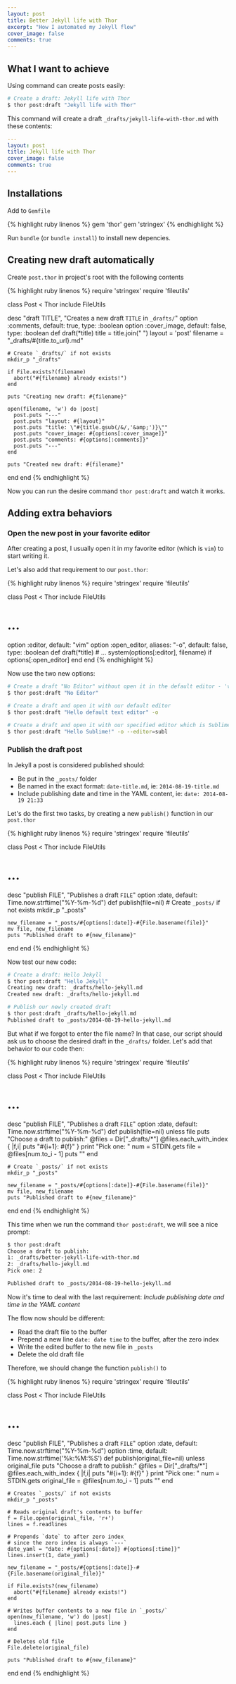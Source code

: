 ```yaml
---
layout: post
title: Better Jekyll life with Thor
excerpt: "How I automated my Jekyll flow"
cover_image: false
comments: true
---
```


## What I want to achieve

Using command can create posts easily:

```sh
# Create a draft: Jekyll life with Thor
$ thor post:draft "Jekyll life with Thor"
```

This command will create a draft `_drafts/jekyll-life-with-thor.md` with these contents:

```yaml
---
layout: post
title: Jekyll life with Thor
cover_image: false
comments: true
---
```

## Installations

Add to `Gemfile`

{% highlight ruby linenos %}
gem 'thor'
gem 'stringex'
{% endhighlight %}

Run `bundle` (or `bundle install`) to install new depencies.

## Creating new draft automatically

Create `post.thor` in project's root with the following contents

{% highlight ruby linenos %}
require 'stringex'
require 'fileutils'

class Post < Thor
  include FileUtils

  desc "draft TITLE", "Creates a new draft `TITLE` in `_drafts/`"
  option :comments, default: true, type: :boolean
  option :cover_image, default: false, type: :boolean
  def draft(*title)
    title = title.join(" ")
    layout = 'post'
    filename = "_drafts/#{title.to_url}.md"

    # Create `_drafts/` if not exists
    mkdir_p "_drafts"

    if File.exists?(filename)
      abort("#{filename} already exists!")
    end

    puts "Creating new draft: #{filename}"

    open(filename, 'w') do |post|
      post.puts "---"
      post.puts "layout: #{layout}"
      post.puts "title: \"#{title.gsub(/&/,'&amp;')}\""
      post.puts "cover_image: #{options[:cover_image]}"
      post.puts "comments: #{options[:comments]}"
      post.puts "---"
    end

    puts "Created new draft: #{filename}"
  end
end
{% endhighlight %}

Now you can run the desire command `thor post:draft` and watch it works.

## Adding extra behaviors

### Open the new post in your favorite editor

After creating a post, I usually open it in my favorite editor (which is `vim`) to start writing it.

Let's also add that requirement to our `post.thor`:

{% highlight ruby linenos %}
require 'stringex'
require 'fileutils'

class Post < Thor
  include FileUtils

  # ...
  option :editor, default: "vim"
  option :open_editor, aliases: "-o", default: false, type: :boolean
  def draft(*title)
    # ...
    system(options[:editor], filename) if options[:open_editor]
  end
end
{% endhighlight %}

Now use the two new options:

```sh
# Create a draft "No Editor" without open it in the default editor - 'vim'
$ thor post:draft "No Editor"

# Create a draft and open it with our default editor
$ thor post:draft "Hello default text editor" -o

# Create a draft and open it with our specified editor which is Sublime Text 2
$ thor post:draft "Hello Sublime!" -o --editor=subl
```

### Publish the draft post

In Jekyll a post is considered published should:

- Be put in the `_posts/` folder
- Be named in the exact format: `date-title.md`, ie: `2014-08-19-title.md`
- Include publishing date and time in the YAML content, ie: `date: 2014-08-19 21:33`

Let's do the first two tasks, by creating a new `publish()` function in our `post.thor`

{% highlight ruby linenos %}
require 'stringex'
require 'fileutils'

class Post < Thor
  include FileUtils

  # ...

  desc "publish FILE", "Publishes a draft `FILE`"
  option :date, default: Time.now.strftime("%Y-%m-%d")
  def publish(file=nil)
    # Create `_posts/` if not exists
    mkdir_p "_posts"

    new_filename = "_posts/#{options[:date]}-#{File.basename(file)}"
    mv file, new_filename
    puts "Published draft to #{new_filename}"
  end
end
{% endhighlight %}

Now test our new code:

```sh
# Create a draft: Hello Jekyll
$ thor post:draft "Hello Jekyll"
Creating new draft: _drafts/hello-jekyll.md
Created new draft: _drafts/hello-jekyll.md

# Publish our newly created draft
$ thor post:draft _drafts/hello-jekyll.md
Published draft to _posts/2014-08-19-hello-jekyll.md
```

But what if we forgot to enter the file name? In that case, our script should ask us to choose the desired draft in the `_drafts/` folder. Let's add that behavior to our code then:

{% highlight ruby linenos %}
require 'stringex'
require 'fileutils'

class Post < Thor
  include FileUtils

  # ...

  desc "publish FILE", "Publishes a draft `FILE`"
  option :date, default: Time.now.strftime("%Y-%m-%d")
  def publish(file=nil)
    unless file
      puts "Choose a draft to publish:"
      @files = Dir["_drafts/*"]
      @files.each_with_index { |f,i| puts "#{i+1}: #{f}" }
      print "Pick one: "
      num = STDIN.gets
      file = @files[num.to_i - 1]
      puts ""
    end

    # Create `_posts/` if not exists
    mkdir_p "_posts"

    new_filename = "_posts/#{options[:date]}-#{File.basename(file)}"
    mv file, new_filename
    puts "Published draft to #{new_filename}"
  end
end
{% endhighlight %}

This time when we run the command `thor post:draft`, we will see a nice prompt:

```sh
$ thor post:draft
Choose a draft to publish:
1: _drafts/better-jekyll-life-with-thor.md
2: _drafts/hello-jekyll.md
Pick one: 2

Published draft to _posts/2014-08-19-hello-jekyll.md
```

Now it's time to deal with the last requirement: _Include publishing date and time in the YAML content_

The flow now should be different:

- Read the draft file to the buffer
- Prepend a new line `date: date time` to the buffer, after the zero index
- Write the edited buffer to the new file in `_posts`
- Delete the old draft file

Therefore, we should change the function `publish()` to

{% highlight ruby linenos %}
require 'stringex'
require 'fileutils'

class Post < Thor
  include FileUtils

  # ...

  desc "publish FILE", "Publishes a draft `FILE`"
  option :date, default: Time.now.strftime("%Y-%m-%d")
  option :time, default: Time.now.strftime('%k:%M:%S')
  def publish(original_file=nil)
    unless original_file
      puts "Choose a draft to publish:"
      @files = Dir["_drafts/*"]
      @files.each_with_index { |f,i| puts "#{i+1}: #{f}" }
      print "Pick one: "
      num = STDIN.gets
      original_file = @files[num.to_i - 1]
      puts ""
    end

    # Creates `_posts/` if not exists
    mkdir_p "_posts"

    # Reads original draft's contents to buffer
    f = File.open(original_file, 'r+')
    lines = f.readlines

    # Prepends `date` to after zero index
    # since the zero index is always `---`
    date_yaml = "date: #{options[:date]} #{options[:time]}"
    lines.insert(1, date_yaml)

    new_filename = "_posts/#{options[:date]}-#{File.basename(original_file)}"

    if File.exists?(new_filename)
      abort("#{filename} already exists!")
    end

    # Writes buffer contents to a new file in `_posts/`
    open(new_filename, 'w') do |post|
      lines.each { |line| post.puts line }
    end

    # Deletes old file
    File.delete(original_file)

    puts "Published draft to #{new_filename}"
  end
end
{% endhighlight %}


